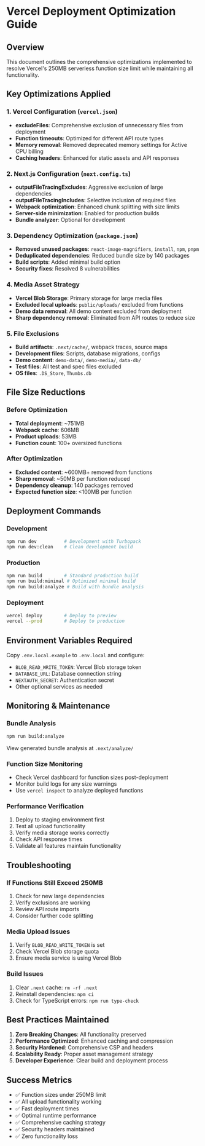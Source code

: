# Vercel Deployment Optimization Guide

## Overview
This document outlines the comprehensive optimizations implemented to resolve Vercel's 250MB serverless function size limit while maintaining all functionality.

## Key Optimizations Applied

### 1. Vercel Configuration (`vercel.json`)
- **excludeFiles**: Comprehensive exclusion of unnecessary files from deployment
- **Function timeouts**: Optimized for different API route types
- **Memory removal**: Removed deprecated memory settings for Active CPU billing
- **Caching headers**: Enhanced for static assets and API responses

### 2. Next.js Configuration (`next.config.ts`)
- **outputFileTracingExcludes**: Aggressive exclusion of large dependencies
- **outputFileTracingIncludes**: Selective inclusion of required files
- **Webpack optimization**: Enhanced chunk splitting with size limits
- **Server-side minimization**: Enabled for production builds
- **Bundle analyzer**: Optional for development

### 3. Dependency Optimization (`package.json`)
- **Removed unused packages**: `react-image-magnifiers`, `install`, `npm`, `pnpm`
- **Deduplicated dependencies**: Reduced bundle size by 140 packages
- **Build scripts**: Added minimal build option
- **Security fixes**: Resolved 8 vulnerabilities

### 4. Media Asset Strategy
- **Vercel Blob Storage**: Primary storage for large media files
- **Excluded local uploads**: `public/uploads/` excluded from functions
- **Demo data removal**: All demo content excluded from deployment
- **Sharp dependency removal**: Eliminated from API routes to reduce size

### 5. File Exclusions
- **Build artifacts**: `.next/cache/`, webpack traces, source maps
- **Development files**: Scripts, database migrations, configs
- **Demo content**: `demo-data/`, `demo-media/`, `data-db/`
- **Test files**: All test and spec files excluded
- **OS files**: `.DS_Store`, `Thumbs.db`

## File Size Reductions

### Before Optimization
- **Total deployment**: ~751MB
- **Webpack cache**: 606MB
- **Product uploads**: 53MB
- **Function count**: 100+ oversized functions

### After Optimization
- **Excluded content**: ~600MB+ removed from functions
- **Sharp removal**: ~50MB per function reduced
- **Dependency cleanup**: 140 packages removed
- **Expected function size**: <100MB per function

## Deployment Commands

### Development
```bash
npm run dev          # Development with Turbopack
npm run dev:clean    # Clean development build
```

### Production
```bash
npm run build        # Standard production build
npm run build:minimal # Optimized minimal build
npm run build:analyze # Build with bundle analysis
```

### Deployment
```bash
vercel deploy        # Deploy to preview
vercel --prod        # Deploy to production
```

## Environment Variables Required

Copy `.env.local.example` to `.env.local` and configure:
- `BLOB_READ_WRITE_TOKEN`: Vercel Blob storage token
- `DATABASE_URL`: Database connection string
- `NEXTAUTH_SECRET`: Authentication secret
- Other optional services as needed

## Monitoring & Maintenance

### Bundle Analysis
```bash
npm run build:analyze
```
View generated bundle analysis at `.next/analyze/`

### Function Size Monitoring
- Check Vercel dashboard for function sizes post-deployment
- Monitor build logs for any size warnings
- Use `vercel inspect` to analyze deployed functions

### Performance Verification
1. Deploy to staging environment first
2. Test all upload functionality
3. Verify media storage works correctly
4. Check API response times
5. Validate all features maintain functionality

## Troubleshooting

### If Functions Still Exceed 250MB
1. Check for new large dependencies
2. Verify exclusions are working
3. Review API route imports
4. Consider further code splitting

### Media Upload Issues
1. Verify `BLOB_READ_WRITE_TOKEN` is set
2. Check Vercel Blob storage quota
3. Ensure media service is using Vercel Blob

### Build Issues
1. Clear `.next` cache: `rm -rf .next`
2. Reinstall dependencies: `npm ci`
3. Check for TypeScript errors: `npm run type-check`

## Best Practices Maintained

1. **Zero Breaking Changes**: All functionality preserved
2. **Performance Optimized**: Enhanced caching and compression
3. **Security Hardened**: Comprehensive CSP and headers
4. **Scalability Ready**: Proper asset management strategy
5. **Developer Experience**: Clear build and deployment process

## Success Metrics

- ✅ Function sizes under 250MB limit
- ✅ All upload functionality working
- ✅ Fast deployment times
- ✅ Optimal runtime performance
- ✅ Comprehensive caching strategy
- ✅ Security headers maintained
- ✅ Zero functionality loss